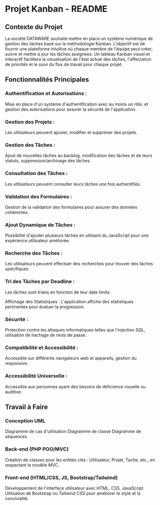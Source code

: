# Projet Kanban - README
## Contexte du Projet
La société DATAWARE souhaite mettre en place un système numérique de gestion des tâches basé sur la méthodologie Kanban. L'objectif est de fournir une plateforme intuitive où chaque membre de l'équipe peut créer, suivre et mettre à jour les tâches assignées. Un tableau Kanban visuel et interactif facilitera la visualisation de l'état actuel des tâches, l'affectation de priorités et le suivi du flux de travail pour chaque projet.

## Fonctionnalités Principales
### Authentification et Autorisations :
 Mise en place d'un système d'authentification avec au moins un rôle, et gestion des autorisations pour assurer la sécurité de l'application.

### Gestion des Projets :
 Les utilisateurs peuvent ajouter, modifier et supprimer des projets.

### Gestion des Tâches : 
Ajout de nouvelles tâches au backlog, modification des tâches et de leurs statuts, suppression/archivage des tâches.

### Consultation des Tâches :
 Les utilisateurs peuvent consulter leurs tâches une fois authentifiés.

### Validation des Formulaires :
 Gestion de la validation des formulaires pour assurer des données cohérentes.

### Ajout Dynamique de Tâches :
 Possibilité d'ajouter plusieurs tâches en utilisant du JavaScript pour une expérience utilisateur améliorée.

### Recherche des Tâches :
 Les utilisateurs peuvent effectuer des recherches pour trouver des tâches spécifiques.

### Tri des Tâches par Deadline : 
Les tâches sont triées en fonction de leur date limite.

Affichage des Statistiques : L'application affiche des statistiques pertinentes pour évaluer la progression.

### Sécurité :
 Protection contre les attaques informatiques telles que l'injection SQL, utilisation de hachage de mots de passe.

### Compatibilité et Accessibilité :
 Accessible sur différents navigateurs web et appareils, gestion du responsive.

### Accessibilité Universelle :
 Accessible aux personnes ayant des besoins de déficience visuelle ou auditive.

## Travail à Faire
### Conception UML
Diagramme de cas d'utilisation
Diagramme de classe
Diagramme de séquences
### Back-end (PHP POO/MVC)
Création de classes pour les entités clés : Utilisateur, Projet, Tache, etc., en respectant le modèle MVC.
### Front-end (HTML/CSS, JS, Bootstrap/Tailwind)
Développement de l'interface utilisateur avec HTML, CSS, JavaScript.
Utilisation de Bootstrap ou Tailwind CSS pour améliorer le style et la convivialité.
